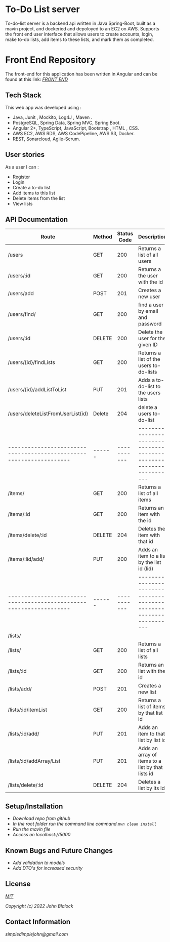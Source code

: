 # To-Do List server

To-do-list server is a backend api written in Java Spring-Boot, built as a mavin project, and dockeried and depoloyed to an EC2 on AWS.  Supports the front end user interface that allows users to create accounts, login, make to-do lists, add items to these lists, and mark them as completed.

# Front End Repository

The front-end for this application has been written in Angular and can be found at this link:
_[FRONT END](https://github.com/simpledimplejohn/to-do-list-angular)_

## Tech Stack

This web app was developed using : 
  * Java, Junit , Mockito, Log4J , Maven .
  * PostgreSQL, Spring Data, Spring MVC, Spring Boot.
  * Angular 2+, TypeScript, JavaScript, Bootstrap , HTML , CSS.
  * AWS EC2, AWS RDS,  AWS CodePipeline, AWS S3, Docker.
  * REST,  Sonarcloud, Agile-Scrum. 



## User stories

As a user I can : 

- Register 
- Login
- Create a to-do list
- Add items to this list
- Delete items from the list
- View lists


## API Documentation

| Route                                                               | Method | Status Code | Description                                                         |
| ------------------------------------------------------------------- | ------ | ----------- | ------------------------------------------------------------------- |
| /users                                                          | GET    | 200         | Returns a list of all users                                         |
| /users/:id                                                      | GET    | 200         | Returns a the user with the id                                      |
| /users/add                                                      | POST   | 201         | Creates a new user                                                  |
| /users/find/<User>                                              | GET    | 200         | find a user by email and password                                   |
| /users/:id                                                      | DELETE | 200         | Delete the user for the given ID                                    |
| /users/{id}/findLists                                           | GET    | 200         | Returns a list of the users to-do-lists                             |
| /users/{id}/addListToList                                       | PUT    | 201         | Adds a to-do-list to the users lists                                |          
| /users/deleteListFromUserList{id}                               | Delete | 204         | delete a users to-do-list                                           |
| ------------------------------------------------------------------- | ------ | ----------- | ------------------------------------------------------------------- |
| /items/                                                         | GET    | 200         | Returns a list of all items                                         |
| /items/:id                                                      | GET    | 200         | Returns an item with the id                                         |
| /items/delete/:id                                               | DELETE | 204         | Deletes the item with that id                                       |
| /items/:lid/add/<Item>                                          | PUT    | 200         | Adds an item to a list by the list id (lid)                         |
| ------------------------------------------------------------------- | ------ | ----------- | ------------------------------------------------------------------- |
| /lists/
| /lists/                                                         | GET    | 200         | Returns a list of all lists                                         |
| /lists/:id                                                      | GET    | 200         | Returns an list with the id                                         |
| /lists/add/<ToDoList>                                           | POST   | 201         | Creates a new list                                                  |
| /lists/:id/itemList                                             | GET    | 200         | Returns a list of items by that list id                             |
| /lists/:id/add/<Item>                                           | PUT    | 201         | Adds an item to that list by list id                                |
| /lists/:id/addArray/List<Item>                                  | PUT    | 201         | Adds an array of items to a list by that lists id                   |
| /lists/delete/:id                                               | DELETE | 204         | Deletes a list by its id                                            |

## Setup/Installation

* _Download repo from github_
* _In the root folder run the command line command `mvn clean install`_
* _Run the mavin file_
* _Access on localhost://5000_

## Known Bugs and Future Changes

* _Add validation to models_
* _Add DTO's for increased security_

## License

_[MIT](https://opensource.org/licenses/MIT)_

_Copyright (c) 2022 John Blalock_

## Contact Information

_simpledimplejohn@gmail.com_
